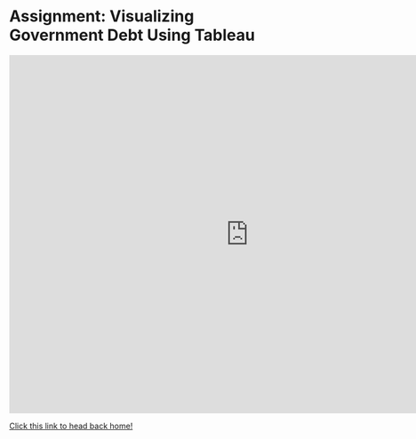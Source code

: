 # Assignment: Visualizing Government Debt Using Tableau

<iframe src="https://data.oecd.org/chart/7kmA" width="860" height="645" style="border: 0" mozallowfullscreen="true" webkitallowfullscreen="true" allowfullscreen="true"><a href="https://data.oecd.org/chart/7kmA" target="_blank">OECD Chart: General government debt, Total, % of GDP, Annual, 2022</a></iframe>



[Click this link to head back home!](/README.md)
